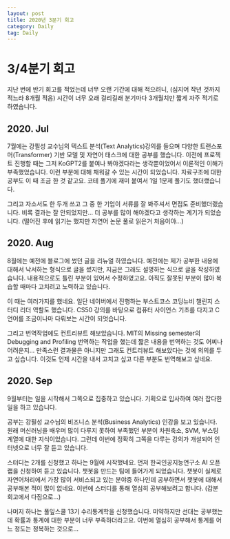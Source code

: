 ```yaml
---
layout: post
title: 2020년 3분기 회고
category: Daily
tag: Daily
---
```


 

# 3/4분기 회고

지난 번에 반기 회고를 적었는데 너무 오랜 기간에 대해 적으려니, (심지어 작년 것까지 적느라 8개월 적음) 시간이 너무 오래 걸리길래 분기마다 3개월치만 짧게 자주 적기로 하였습니다.



## 2020. Jul

7월에는 강필성 교수님의 텍스트 분석(Text Analytics)강의를 들으며 다양한 트랜스포머(Transformer) 기반 모델 및 자연어 태스크에 대한 공부를 했습니다. 이전에 프로젝트 진행할 때는 그저 KoGPT2를 붙여나 봐야겠다라는 생각뿐이었어서 이론적인 이해가 부족했었습니다. 이런 부분에 대해 채워갈 수 있는 시간이 되었습니다. 자료구조에 대한 공부도 이 때 조금 한 것 같고요. 코테 풀기에 재미 붙여서 1일 1문제 풀기도 했더랬습니다.

그리고 자소서도 한 두개 쓰고 그 중 한 기업이 서류를 잘 봐주셔서 면접도 준비했더랬습니다. 비록 결과는 잘 안되었지만... 더 공부를 많이 해야겠다고 생각하는 계기가 되었습니다. (떨어진 후에 읽기는 했지만 자연어 논문 풀로 읽은거 처음이야...)

## 2020. Aug

8월에는 예전에 블로그에 썼던 글을 리뉴얼 하였습니다. 예전에는 제가 공부한 내용에 대해서 낙서하는 형식으로 글을 썼지만, 지금은 그래도 설명하는 식으로 글을 작성하였습니다. 내용적으로도 틀린 부분이 있어서 수정하였고요. 아직도 잘못된 부분이 많아 복습할 때마다 고치려고 노력하고 있습니다. 

이 때는 여러가지를 했네요. 일단 네이버에서 진행하는 부스트코스 코딩뉴비 챌린지 스터디 리더 역할도 했습니다. CS50 강의를 바탕으로 컴퓨터 사이언스 기초를 다지고 C언어를 조금이나마 다뤄보는 시간이 되엇습니다. 

그리고 번역작업에도 컨트리뷰트 해보았습니다. MIT의 Missing semester의 Debugging and Profiling 번역하는 작업을 했는데 짧은 내용을 번역하는 것도 어찌나 어려운지... 만족스런 결과물은 아니지만 그래도 컨트리뷰트 해보았다는 것에 의의를 두고 싶습니다. 이것도 언제 시간을 내서 고치고 싶고 다른 부분도 번역해보고 싶네요. 

## 2020. Sep

9월부터는 일을 시작해서 그쪽으로 집중하고 있습니다. 기획으로 입사하여 여러 잡다한 일을 하고 있습니다.

공부는 강필성 교수님의 비즈니스 분석(Business Analytics) 인강을 보고 있습니다. 원래 머신러닝을 배우며 많이 다루지 못하여 부족했던 부분이 차원축소, SVM, 부스팅 계열에 대한 지식이었습니다. 그런데 이번에 정확히 그쪽을 다루는 강의가 개설되어 인터넷으로 너무 잘 듣고 있습니다.

스터디는 2개를 신청했고 하나는 9월에 시작했네요. 먼저 한국인공지능연구소 AI 오픈랩을 신청하여 듣고 있습니다. 챗봇을 만드는 팀에 들어가게 되었습니다. 챗봇이 실제로 자연어처리에서 가장 많이 서비스되고 있는 분야중 하나인데 공부하면서 챗봇에 대해서 공부해본 적이 많이 없네요. 이번에 스터디를 통해 열심히 공부해보려고 합니다. (갑분 회고에서 다짐으로...)

나머지 하나는 풀잎스쿨 13기 수리통계학을 신청했습니다. 미약하지만 선대는 공부했는데 확률과 통계에 대한 부분이 너무 부족하더라고요. 이번에 열심히 공부해서 통계를 어느 정도는 정복하는 것으로...